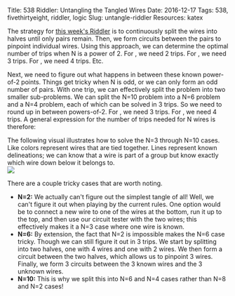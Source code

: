Title: 538 Riddler: Untangling the Tangled Wires
Date: 2016-12-17
Tags: 538, fivethirtyeight, riddler, logic
Slug: untangle-riddler
Resources: katex

The strategy for [this week's Riddler](http://fivethirtyeight.com/features/everythings-mixed-up-can-you-sort-it-all-out/) is to continuously split the wires into halves until only pairs remain.  Then, we form circuits between the pairs to pinpoint individual wires.  Using this approach, we can determine the optimal number of trips when N is a power of 2.  For <span class="inline-equation" data-expr="N = 2^{2} = 4"></span>, we need 2 trips.  For <span class="inline-equation" data-expr="N = 2^{3} = 8"></span>, we need 3 trips.  For <span class="inline-equation" data-expr="N = 2^{4} = 16"></span>, we need 4 trips.  Etc.

Next, we need to figure out what happens in between these known power-of-2 points.  Things get tricky when N is odd, or we can only form an odd number of pairs.  With one trip, we can effectively split the problem into two smaller sub-problems.  We can split the N=10 problem into a N=6 problem and a N=4 problem, each of which can be solved in 3 trips. So we need to round up in between powers-of-2.  For <span class="inline-equation" data-expr="N \in \left[ 5, 7 \right]"></span>, we need 3 trips.  For <span class="inline-equation" data-expr="N \in \left[ 9, 15 \right]"></span>, we need 4 trips.  A general expression for the number of trips needed for N wires is therefore:
<div class="equation" data-expr="\left \lceil \frac{\ln(N)}{\ln(2)} \right \rceil"></div>

The following visual illustrates how to solve the N=3 through N=10 cases.  Like colors represent wires that are tied together.  Lines represent known delineations; we can know that a wire is part of a group but know exactly which wire down below it belongs to.
<img src="/images/untangled-riddler.jpg" style="display:block; margin-left:auto; margin-right:auto;">

There are a couple tricky cases that are worth noting.  
<ul>
<li><span style="font-weight:bold;">N=2:</span> We actually can't figure out the simplest tangle of all!  Well, we can't figure it out when playing by the current rules.  One option would be to connect a new wire to one of the wires at the bottom, run it up to the top, and then use our circuit tester with the two wires; this effectively makes it a N=3 case where one wire is known.</li>
<li><span style="font-weight:bold;">N=6:</span> By extension, the fact that N=2 is impossible makes the N=6 case tricky.  Though we can still figure it out in 3 trips.  We start by splitting into two halves, one with 4 wires and one with 2 wires.  We then form a circuit between the two halves, which allows us to pinpoint 3 wires.  Finally, we form 3 circuits between the 3 known wires and the 3 unknown wires.</li>
<li><span style="font-weight:bold;">N=10:</span> This is why we split this into N=6 and N=4 cases rather than N=8 and N=2 cases!</li>
</ul>
